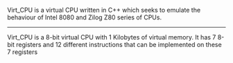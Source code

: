 Virt_CPU is a virtual CPU written in C++ which seeks to emulate the behaviour of Intel 8080 and Zilog Z80 series of CPUs.
****************************************************************************************************************************

Virt_CPU is a 8-bit virtual CPU with 1 Kilobytes of virtual memory.
It has 7 8-bit registers and 12 different instructions that can be implemented on these 7 registers
